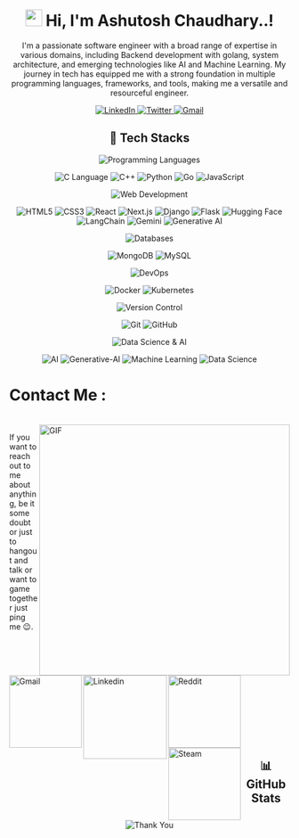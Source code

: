 
<!-- Animated Bio Section -->

<h1 align="center">
  <img src="https://raw.githubusercontent.com/syedareehaquasar/syedareehaquasar/main/gifs/wave.gif" width="30px"> Hi, I'm Ashutosh Chaudhary..!
</h1>

<p align="center">
  I'm a passionate software engineer with a broad range of expertise in various domains, including Backend development with golang, system architecture, and emerging technologies like AI and Machine Learning. My journey in tech has equipped me with a strong foundation in multiple programming languages, frameworks, and tools, making me a versatile and resourceful engineer.
</p>
<!-- Social Media Icons -->
<p align="center">
  <a href="https://www.linkedin.com/in/yourprofile" target="_blank">
    <img src="https://img.shields.io/badge/-LinkedIn-%230077B5?style=for-the-badge&logo=linkedin&logoColor=white" alt="LinkedIn"/>
  </a>
  <a href="https://twitter.com/yourprofile" target="_blank">
    <img src="https://img.shields.io/badge/-Twitter-%231DA1F2?style=for-the-badge&logo=twitter&logoColor=white" alt="Twitter"/>
  </a>
  <a href="mailto:your.email@example.com">
    <img src="https://img.shields.io/badge/Email-%23D14836?style=for-the-badge&logo=gmail&logoColor=white" alt="Gmail"/>
  </a>
</p>

<!-- Tech Stacks -->
<h2 align="center">🌟 Tech Stacks</h2>

<p align="center">
  <img src="https://img.shields.io/badge/Programming%20Languages-%2300599C.svg?style=flat&logo=c&logoColor=white" alt="Programming Languages" /> 
</p>

<p align="center">
  <img src="https://img.shields.io/badge/C%20Language-%2300599C.svg?style=flat&logo=c&logoColor=white" alt="C Language" />
  <img src="https://img.shields.io/badge/C++-%2300599C.svg?style=flat&logo=c%2B%2B&logoColor=white" alt="C++" />
  <img src="https://img.shields.io/badge/Python-%2314354C.svg?style=flat&logo=python&logoColor=white" alt="Python" />
  <img src="https://img.shields.io/badge/Go-%2300ADD8.svg?style=flat&logo=go&logoColor=white" alt="Go" />
  <img src="https://img.shields.io/badge/JavaScript-%23F7DF1E.svg?style=flat&logo=javascript&logoColor=black" alt="JavaScript" />
</p>

<p align="center">
  <img src="https://img.shields.io/badge/Web%20Development-%2320232a.svg?style=flat&logo=react&logoColor=%2361DAFB" alt="Web Development" />
</p>

<p align="center">
  <img src="https://img.shields.io/badge/HTML5-%23E34F26.svg?style=flat&logo=html5&logoColor=white" alt="HTML5" />
  <img src="https://img.shields.io/badge/CSS3-%231572B6.svg?style=flat&logo=css3&logoColor=white" alt="CSS3" />
  <img src="https://img.shields.io/badge/React-%2320232a.svg?style=flat&logo=react&logoColor=%2361DAFB" alt="React" />
  <img src="https://img.shields.io/badge/Next.js-%23000000.svg?style=flat&logo=nextdotjs&logoColor=white" alt="Next.js" />
  <img src="https://img.shields.io/badge/Django-%23092E20.svg?style=flat&logo=django&logoColor=white" alt="Django" />
  <img src="https://img.shields.io/badge/Flask-%23000000.svg?style=flat&logo=flask&logoColor=white" alt="Flask" />
  <img src="https://img.shields.io/badge/Hugging%20Face-%23FFAA00.svg?style=flat&logo=huggingface&logoColor=white" alt="Hugging Face" />
  <img src="https://img.shields.io/badge/LangChain-%2300A3E0.svg?style=flat&logo=langchain&logoColor=white" alt="LangChain" />
  <img src="https://img.shields.io/badge/Gemini-%237B42F6.svg?style=flat&logo=gemini&logoColor=white" alt="Gemini" />
  <img src="https://img.shields.io/badge/Generative%20AI-%2300FF7F.svg?style=flat&logo=ai&logoColor=white" alt="Generative AI" />
</p>

<p align="center">
  <img src="https://img.shields.io/badge/Databases-%2347A248.svg?style=flat&logo=mongodb&logoColor=white" alt="Databases" />
</p>

<p align="center">
  <img src="https://img.shields.io/badge/MongoDB-%2347A248.svg?style=flat&logo=mongodb&logoColor=white" alt="MongoDB" />
  <img src="https://img.shields.io/badge/MySQL-%234479A1.svg?style=flat&logo=mysql&logoColor=white" alt="MySQL" />
</p>

<p align="center">
  <img src="https://img.shields.io/badge/DevOps-%232496ED.svg?style=flat&logo=docker&logoColor=white" alt="DevOps" />
</p>

<p align="center">
  <img src="https://img.shields.io/badge/Docker-%232496ED.svg?style=flat&logo=docker&logoColor=white" alt="Docker" />
  <img src="https://img.shields.io/badge/Kubernetes-%23326CE5.svg?style=flat&logo=kubernetes&logoColor=white" alt="Kubernetes" />
</p>

<p align="center">
  <img src="https://img.shields.io/badge/Version%20Control-%23F05033.svg?style=flat&logo=git&logoColor=white" alt="Version Control" />
</p>

<p align="center">
  <img src="https://img.shields.io/badge/Git-%23F05033.svg?style=flat&logo=git&logoColor=white" alt="Git" />
  <img src="https://img.shields.io/badge/GitHub-%23121011.svg?style=flat&logo=github&logoColor=white" alt="GitHub" />
</p>

<p align="center">
  <img src="https://img.shields.io/badge/Data%20Science%20%26%20AI-%231359AA.svg?style=flat&logo=datascience&logoColor=white" alt="Data Science & AI" />
</p>

<p align="center">
  <img src="https://img.shields.io/badge/Artificial%20Intelligence-%230060A1.svg?style=flat&logo=ai&logoColor=white" alt="AI" />
   <img src="https://img.shields.io/badge/Artificial%20Intelligence-%230060A1.svg?style=flat&logo=ai&logoColor=white" alt="Generative-AI" />
  <img src="https://img.shields.io/badge/Machine%20Learning-%230098D1.svg?style=flat&logo=ml&logoColor=white" alt="Machine Learning" />
  <img src="https://img.shields.io/badge/Data%20Science-%231359AA.svg?style=flat&logo=datascience&logoColor=white" alt="Data Science" />
</p>

# Contact Me :

<p>
 </br>


<img hight="320" width="450" align="right" alt="GIF" src="https://github.com/Xx-Ashutosh-xX/Xx-Ashutosh-xX/blob/master/assets/93195.gif">


If you want to reach out to me about anything, be it some doubt or just to hangout and talk or want to game together just ping me 😉.

<a href="mailto:ashutosh.saxena.2001@gmail.com">
 <img align="left" alt="Gmail" width="130" hight="100" src="https://github.com/Xx-Ashutosh-xX/Xx-Ashutosh-xX/blob/master/assets/icons/gmail.png" />
</a>
<a href="https://www.linkedin.com/in/ashutosh-saxena-7b326817b/">
  <img align="left" alt="Linkedin" width="150" hight="100" src="https://github.com/Xx-Ashutosh-xX/Xx-Ashutosh-xX/blob/master/assets/icons/linkedin.png" />
</br>
</br>
</br>
</a>
<a href="https://www.reddit.com/user/X_Ashutosh_X">
  <img align="left" alt=" Reddit" width="130" hight="100" src="https://github.com/Xx-Ashutosh-xX/Xx-Ashutosh-xX/blob/master/assets/icons/reddit.png" />
</a>
<a href="https://steamcommunity.com/profiles/76561198182224539/">
  <img align="left" alt="Steam" width="130" hight="100" src="https://github.com/Xx-Ashutosh-xX/Xx-Ashutosh-xX/blob/master/assets/icons/steam.png" />
</a>
 </p>
 

</br>
</br>
</br>
</br>
</br>
</br>
</br>



<!-- GitHub Stats -->

<h2 align="center">📊 GitHub Stats</h2> 
<p align="center">
<!--   <img src="https://github-readme-stats.vercel.app/api?username=yourusername&show_icons=true&theme=radical" alt="GitHub Stats" /> -->
</p>


<!-- Footer -->
<p align="center">
  <img src="https://img.shields.io/badge/-Thank%20you%20for%20visiting%20%F0%9F%91%8B-orange?style=for-the-badge" alt="Thank You" />
</p>
